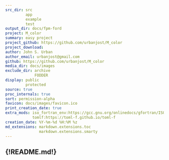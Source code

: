 ```yaml
---
src_dir: src
         app
         example
         test
output_dir: docs/fpm-ford
project: M_color
summary: easy project
project_github: https://github.com/urbanjost/M_color
project_download:
author: John S. Urban
author_email: urbanjost@gmail.com
github: https://github.com/urbanjost/M_color
media_dir: docs/images
exclude_dir: archive
             FODDER
display: public
         protected
source: true
proc_internals: true
sort: permission-alpha
favicon: docs/images/favicon.ico
print_creation_date: true
extra_mods: iso_fortran_env:https://gcc.gnu.org/onlinedocs/gfortran/ISO_005fFORTRAN_005fENV.html
            tomlf:https://toml-f.github.io/toml-f
creation_date: %Y-%m-%d %H:%M %z
md_extensions: markdown.extensions.toc
               markdown.extensions.smarty
---
```

{!README.md!}
---
